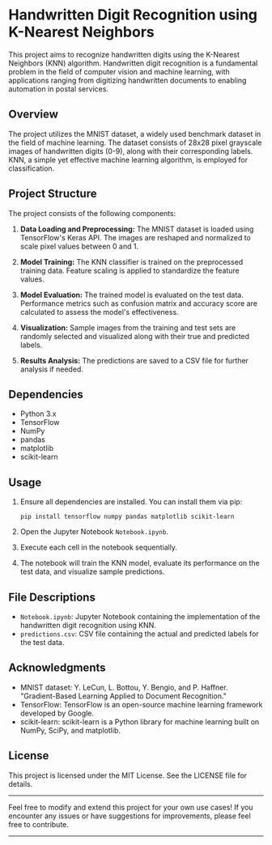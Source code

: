 # Handwritten Digit Recognition using K-Nearest Neighbors

This project aims to recognize handwritten digits using the K-Nearest Neighbors (KNN) algorithm. Handwritten digit recognition is a fundamental problem in the field of computer vision and machine learning, with applications ranging from digitizing handwritten documents to enabling automation in postal services.

## Overview

The project utilizes the MNIST dataset, a widely used benchmark dataset in the field of machine learning. The dataset consists of 28x28 pixel grayscale images of handwritten digits (0-9), along with their corresponding labels. KNN, a simple yet effective machine learning algorithm, is employed for classification.

## Project Structure

The project consists of the following components:

1. **Data Loading and Preprocessing:** The MNIST dataset is loaded using TensorFlow's Keras API. The images are reshaped and normalized to scale pixel values between 0 and 1.

2. **Model Training:** The KNN classifier is trained on the preprocessed training data. Feature scaling is applied to standardize the feature values.

3. **Model Evaluation:** The trained model is evaluated on the test data. Performance metrics such as confusion matrix and accuracy score are calculated to assess the model's effectiveness.

4. **Visualization:** Sample images from the training and test sets are randomly selected and visualized along with their true and predicted labels.

5. **Results Analysis:** The predictions are saved to a CSV file for further analysis if needed.

## Dependencies

- Python 3.x
- TensorFlow
- NumPy
- pandas
- matplotlib
- scikit-learn

## Usage

1. Ensure all dependencies are installed. You can install them via pip:

    ```
    pip install tensorflow numpy pandas matplotlib scikit-learn
    ```

2. Open the Jupyter Notebook `Notebook.ipynb`.

3. Execute each cell in the notebook sequentially.

4. The notebook will train the KNN model, evaluate its performance on the test data, and visualize sample predictions.

## File Descriptions

- `Notebook.ipynb`: Jupyter Notebook containing the implementation of the handwritten digit recognition using KNN.
- `predictions.csv`: CSV file containing the actual and predicted labels for the test data.

## Acknowledgments

- MNIST dataset: Y. LeCun, L. Bottou, Y. Bengio, and P. Haffner. "Gradient-Based Learning Applied to Document Recognition."
- TensorFlow: TensorFlow is an open-source machine learning framework developed by Google.
- scikit-learn: scikit-learn is a Python library for machine learning built on NumPy, SciPy, and matplotlib.

## License

This project is licensed under the MIT License. See the LICENSE file for details.

---

Feel free to modify and extend this project for your own use cases! If you encounter any issues or have suggestions for improvements, please feel free to contribute.
<hr>